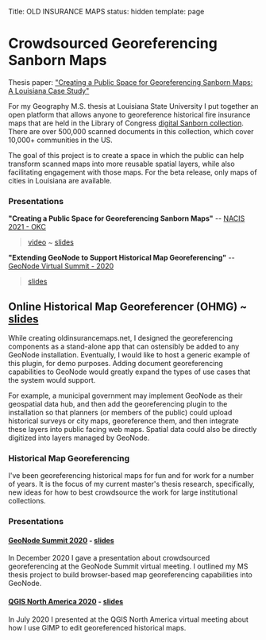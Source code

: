 Title: OLD INSURANCE MAPS
status: hidden
template: page

# Crowdsourced Georeferencing Sanborn Maps

Thesis paper: ["Creating a Public Space for Georeferencing Sanborn Maps: A Louisiana Case Study"](https://digitalcommons.lsu.edu/gradschool_theses/5641/)

For my Geography M.S. thesis at Louisiana State University I put together an open platform that allows anyone to georeference historical fire insurance maps that are held in the Library of Congress [digital Sanborn collection](https://loc.gov/collections/sanborn-maps). There are over 500,000 scanned documents in this collection, which cover 10,000+ communities in the US.

The goal of this project is to create a space in which the public can help transform scanned
maps into more reusable spatial layers, while also facilitating engagement with those maps.
For the beta release, only maps of cities in Louisiana are available.

### Presentations

**"Creating a Public Space for Georeferencing Sanborn Maps"** -- [NACIS 2021 - OKC](https://nacis2021.sched.com/event/lXOu/cartographic-resources)

> [video](https://www.youtube.com/watch?v=g7agzL4G5q8) ~ [slides](https://docs.google.com/presentation/d/10khtmm8TOkZpsWNo-Yfvip4HqXHhwrPycIJYsBg1mA4/edit?usp=sharing)

**"Extending GeoNode to Support Historical Map Georeferencing"** -- [GeoNode Virtual Summit - 2020](https://summit.geonode.org/schedule/#session-110)

> [slides](https://docs.google.com/presentation/d/e/2PACX-1vSwbTO3jKrwGFKwouZdPSWfQVB3sws8I7bdH_CiSoNTt3l3wefu3s50NAxXn4N7M9CkW09hf9xZh63j/pub?start=false&loop=false&delayms=3000)

## Online Historical Map Georeferencer (OHMG) ~ [slides](https://docs.google.com/presentation/d/e/2PACX-1vSwbTO3jKrwGFKwouZdPSWfQVB3sws8I7bdH_CiSoNTt3l3wefu3s50NAxXn4N7M9CkW09hf9xZh63j/pub?start=false&loop=false&delayms=3000)

While creating oldinsurancemaps.net, I designed the georeferencing components as a
stand-alone app that can ostensibly be added to any GeoNode installation. Eventually, I would like to host a generic example of this plugin, for demo purposes. Adding document georeferencing capabilities to GeoNode would greatly expand the types of use cases that the system would support.

For example, a municipal government may implement GeoNode as their geospatial data hub, and then add the georeferencing plugin to the installation so that planners (or members of the public) could upload historical surveys or city maps, georeference them, and then integrate these layers into public facing web maps. Spatial data could also be directly digitized into layers managed by GeoNode.

### Historical Map Georeferencing

I've been georeferencing historical maps for fun and for work for a number of
years. It is the focus of my current master's thesis research, specifically,
new ideas for how to best crowdsource the work for large institutional collections.

### Presentations

#### [GeoNode Summit 2020](https://summit.geonode.org/schedule/#session-110) - [slides](https://docs.google.com/presentation/d/e/2PACX-1vSwbTO3jKrwGFKwouZdPSWfQVB3sws8I7bdH_CiSoNTt3l3wefu3s50NAxXn4N7M9CkW09hf9xZh63j/pub?start=false&loop=false&delayms=3000)

In December 2020 I gave a presentation about crowdsourced georeferencing at
the GeoNode Summit virtual meeting. I outlined my MS thesis project to build
browser-based map georeferencing capabilities into GeoNode.

#### [QGIS North America 2020](http://qgis.us/qgis-na-2020) - [slides](https://docs.google.com/presentation/d/e/2PACX-1vTsayFBVmMWvHRS6CLXnS0onRCX0S3N1rhZGWzsLLE-DnRhBHUTmn8wpBjSOtSVqdjVIzRLETLykv_a/pub?start=false&loop=false&delayms=3000)

In July 2020 I presented at the QGIS North America virtual meeting about how I use
GIMP to edit georeferenced historical maps.
